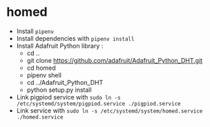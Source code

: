 # homed

- Install `pipenv`
- Install dependencies with `pipenv install`
- Install Adafruit Python library : 
  - cd ..
  - git clone https://github.com/adafruit/Adafruit_Python_DHT.git
  - cd homed
  - pipenv shell
  - cd ../Adafruit_Python_DHT
  - python setup.py install
- Link pigpiod service with `sudo ln -s /etc/systemd/system/pigpiod.service ./pigpiod.service`
- Link service with `sudo ln -s /etc/systemd/system/homed.service ./homed.service`
 
